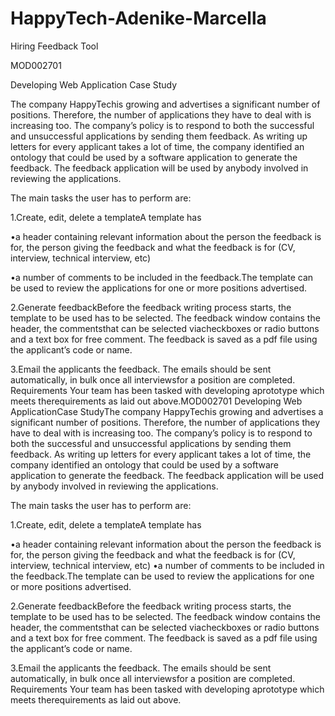 # HappyTech-Adenike-Marcella
Hiring Feedback Tool

MOD002701 

Developing Web Application Case Study

The company HappyTechis growing and advertises a significant number of positions. Therefore, the number of applications they have to deal with is increasing too. The company’s policy is to respond to both the successful and unsuccessful applications by sending them feedback. As writing up letters for every applicant takes a lot of time, the company identified an ontology that could be used by a software application to generate the feedback. The feedback application will be used by anybody involved in reviewing the applications. 

The main tasks the user has to perform are:

1.Create, edit, delete a templateA template has

•a header containing relevant information about the person the feedback is for, the person giving the feedback and what the feedback is for (CV, interview, technical interview, etc) 

•a number of comments to be included in the feedback.The template can be used to review the applications for one or more positions advertised. 

2.Generate feedbackBefore the feedback writing process starts, the template to be used has to be selected. The feedback window contains the header, the commentsthat can be selected viacheckboxes or radio buttons and a text box for free comment. The feedback is saved as a pdf file using the applicant’s code or name. 

3.Email the applicants the feedback. The emails should be sent automatically, in bulk once all interviewsfor a position are completed. Requirements Your team has been tasked with developing aprototype which meets therequirements as laid out above.MOD002701 Developing Web ApplicationCase StudyThe company HappyTechis growing and advertises a significant number of positions. Therefore, the number of applications they have to deal with is increasing too. The company’s policy is to respond to both the successful and unsuccessful applications by sending them feedback. As writing up letters for every applicant takes a lot of time, the company identified an ontology that could be used by a software application to generate the feedback. The feedback application will be used by anybody involved in reviewing the applications. 

The main tasks the user has to perform are: 

1.Create, edit, delete a templateA template has

•a header containing relevant information about the person the feedback is for, the person giving the feedback and what the feedback is for (CV, interview, technical interview, etc) 
•a number of comments to be included in the feedback.The template can be used to review the applications for one or more positions advertised.

2.Generate feedbackBefore the feedback writing process starts, the template to be used has to be selected. The feedback window contains the header, the commentsthat can be selected viacheckboxes or radio buttons and a text box for free comment. The feedback is saved as a pdf file using the applicant’s code or name. 

3.Email the applicants the feedback. The emails should be sent automatically, in bulk once all interviewsfor a position are completed. Requirements Your team has been tasked with developing aprototype which meets therequirements as laid out above.
